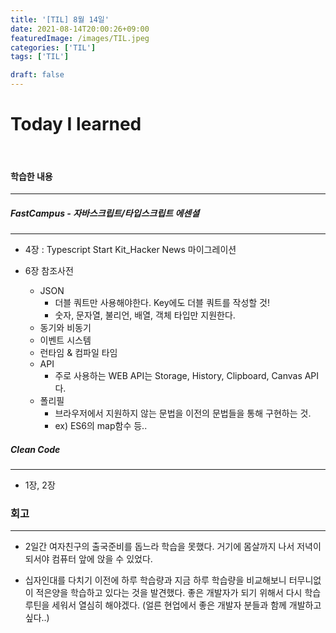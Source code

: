 ```yaml
---
title: '[TIL] 8월 14일'
date: 2021-08-14T20:00:26+09:00
featuredImage: /images/TIL.jpeg
categories: ['TIL']
tags: ['TIL']

draft: false
---
```


# Today I learned

<br>

<!--more-->

#### 학습한 내용

---

##### FastCampus - 자바스크립트/타입스크립트 에센셜

---

- 4장 : Typescript Start Kit_Hacker News 마이그레이션

- 6장 참조사전

  - JSON
    - 더블 쿼트만 사용해야한다. Key에도 더블 쿼트를 작성할 것!
    - 숫자, 문자열, 불리언, 배열, 객체 타입만 지원한다.
  - 동기와 비동기
  - 이벤트 시스템
  - 런타임 & 컴파일 타임
  - API
    - 주로 사용하는 WEB API는 Storage, History, Clipboard, Canvas API다.
  - 폴리필
    - 브라우저에서 지원하지 않는 문법을 이전의 문법들을 통해 구현하는 것.
    - ex) ES6의 map함수 등..

##### Clean Code

---

- 1장, 2장

### 회고

---

- 2일간 여자친구의 출국준비를 돕느라 학습을 못했다. 거기에 몸살까지 나서 저녁이 되서야 컴퓨터 앞에 앉을 수 있었다.

- 십자인대를 다치기 이전에 하루 학습량과 지금 하루 학습량을 비교해보니 터무니없이 적은양을 학습하고 있다는 것을 발견했다. 좋은 개발자가 되기 위해서 다시 학습 루틴을 세워서 열심히 해야겠다. (얼른 현업에서 좋은 개발자 분들과 함께 개발하고 싶다..)
